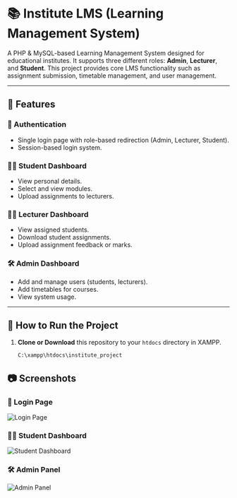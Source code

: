 # 📚 Institute LMS (Learning Management System)

A PHP & MySQL-based Learning Management System designed for educational institutes. It supports three different roles: **Admin**, **Lecturer**, and **Student**. This project provides core LMS functionality such as assignment submission, timetable management, and user management.

---

## 🚀 Features

### 🔐 Authentication
- Single login page with role-based redirection (Admin, Lecturer, Student).
- Session-based login system.

### 👨‍🎓 Student Dashboard
- View personal details.
- Select and view modules.
- Upload assignments to lecturers.

### 👨‍🏫 Lecturer Dashboard
- View assigned students.
- Download student assignments.
- Upload assignment feedback or marks.

### 🛠️ Admin Dashboard
- Add and manage users (students, lecturers).
- Add timetables for courses.
- View system usage.



---


## 🧪 How to Run the Project

1. **Clone or Download** this repository to your `htdocs` directory in XAMPP.
   ```bash
   C:\xampp\htdocs\institute_project

## 📷 Screenshots

### 🔐 Login Page  
![Login Page](screenshots/login.png)

### 👨‍🎓 Student Dashboard  
![Student Dashboard](screenshots/student_dashboard.png)

### 🛠️ Admin Panel  
![Admin Panel](screenshots/admin_panel.png)



